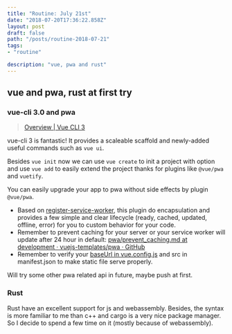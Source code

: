 ```yaml
---
title: "Routine: July 21st"
date: "2018-07-20T17:36:22.858Z"
layout: post
draft: false
path: "/posts/routine-2018-07-21"
tags:
- "routine"

description: "vue, pwa and rust"
---
```



## vue and pwa, rust at first try
### vue-cli 3.0 and pwa
> [Overview | Vue CLI 3](https://cli.vuejs.org/guide/)

vue-cli 3 is fantastic! It provides a scaleable scaffold and newly-added useful commands such as `vue ui`. 

Besides `vue init` now we can use `vue create` to init a project with option and use `vue add` to easily extend the project thanks for plugins like `@vue/pwa` and `vuetify`.

You can easily upgrade your app to pwa without side effects by plugin `@vue/pwa`.

- Based on [register-service-worker](https://www.npmjs.com/package/register-service-worker), this plugin do encapsulation and provides a few simple and clear lifecycle (ready, cached, updated, offline, error) for you to custom  behavior for your code.
- Remember to prevent caching for your server or your service worker will update after 24 hour in default: [pwa/prevent_caching.md at development · vuejs-templates/pwa · GitHub](https://github.com/vuejs-templates/pwa/blob/development/docs/prevent_caching.md)
- Remember to verify your [baseUrl in vue.config.js](https://cli.vuejs.org/config/#baseurl) and src in manifest.json to make static file serve properly.

Will try some other pwa related api in future, maybe push at first.

### Rust
Rust have an excellent support for js and webassembly. Besides, the syntax is more familiar to me than c++ and cargo is a very nice package manager. So I decide to spend a few time on it (mostly because of webassembly).  